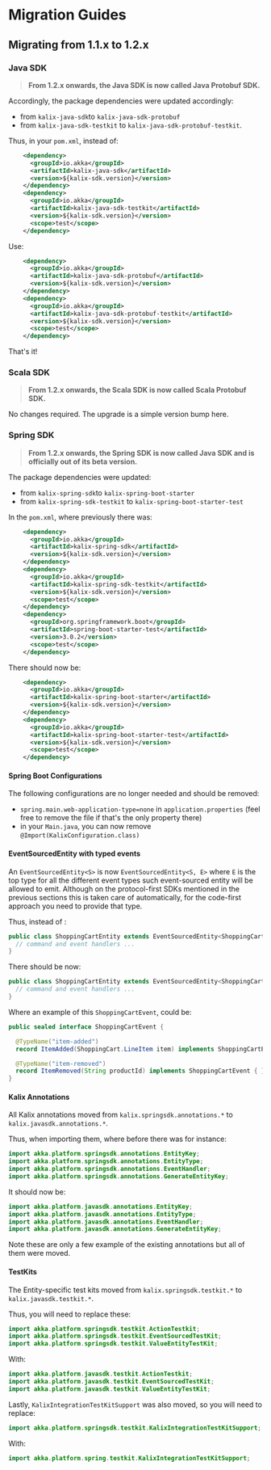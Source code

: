 # Migration Guides

## Migrating from 1.1.x to 1.2.x

### Java SDK

> **From 1.2.x onwards, the Java SDK is now called Java Protobuf SDK.**

Accordingly, the package dependencies were updated accordingly:
- from `kalix-java-sdk`to `kalix-java-sdk-protobuf`
- from `kalix-java-sdk-testkit` to `kalix-java-sdk-protobuf-testkit`.

Thus, in your `pom.xml`, instead of:

```xml
    <dependency>
      <groupId>io.akka</groupId>
      <artifactId>kalix-java-sdk</artifactId>
      <version>${kalix-sdk.version}</version>
    </dependency>
    <dependency>
      <groupId>io.akka</groupId>
      <artifactId>kalix-java-sdk-testkit</artifactId>
      <version>${kalix-sdk.version}</version>
      <scope>test</scope>
    </dependency>
```

Use:
```xml
    <dependency>
      <groupId>io.akka</groupId>
      <artifactId>kalix-java-sdk-protobuf</artifactId>
      <version>${kalix-sdk.version}</version>
    </dependency>
    <dependency>
      <groupId>io.akka</groupId>
      <artifactId>kalix-java-sdk-protobuf-testkit</artifactId>
      <version>${kalix-sdk.version}</version>
      <scope>test</scope>
    </dependency>
```

That's it!

### Scala SDK

>**From 1.2.x onwards, the Scala SDK is now called Scala Protobuf SDK.**

No changes required. The upgrade is a simple version bump here.

### Spring SDK

> **From 1.2.x onwards, the Spring SDK is now called Java SDK and is officially out of its beta version.**

The package dependencies were updated:
- from `kalix-spring-sdk`to `kalix-spring-boot-starter`
- from `kalix-spring-sdk-testkit` to `kalix-spring-boot-starter-test`

In the `pom.xml`, where previously there was:
```xml
    <dependency>
      <groupId>io.akka</groupId>
      <artifactId>kalix-spring-sdk</artifactId>
      <version>${kalix-sdk.version}</version>
    </dependency>
    <dependency>
      <groupId>io.akka</groupId>
      <artifactId>kalix-spring-sdk-testkit</artifactId>
      <version>${kalix-sdk.version}</version>
      <scope>test</scope>
    </dependency>
    <dependency>
      <groupId>org.springframework.boot</groupId>
      <artifactId>spring-boot-starter-test</artifactId>
      <version>3.0.2</version>
      <scope>test</scope>
    </dependency>
```

There should now be:
```xml
    <dependency>
      <groupId>io.akka</groupId>
      <artifactId>kalix-spring-boot-starter</artifactId>
      <version>${kalix-sdk.version}</version>
    </dependency>
    <dependency>
      <groupId>io.akka</groupId>
      <artifactId>kalix-spring-boot-starter-test</artifactId>
      <version>${kalix-sdk.version}</version>
      <scope>test</scope>
    </dependency>
```

#### Spring Boot Configurations

The following configurations are no longer needed and should be removed: 
- `spring.main.web-application-type=none` in `application.properties` (feel free to remove the file if that's the only property there)
- in your `Main.java`, you can now remove `@Import(KalixConfiguration.class)`

#### EventSourcedEntity with typed events

An `EventSourcedEntity<S>` is now `EventSourcedEntity<S, E>` where `E` is the top type for all the different event types such event-sourced entity will be allowed to emit. Although on the protocol-first SDKs mentioned in the previous sections this is taken care of automatically, for the code-first approach you need to provide that type. 

Thus, instead of :
```java
public class ShoppingCartEntity extends EventSourcedEntity<ShoppingCart> {
  // command and event handlers ...
}
```
There should be now:
```java
public class ShoppingCartEntity extends EventSourcedEntity<ShoppingCart, ShoppingCartEvent> {
  // command and event handlers ...
}
```

Where an example of this `ShoppingCartEvent`, could be:
```java
public sealed interface ShoppingCartEvent {

  @TypeName("item-added")
  record ItemAdded(ShoppingCart.LineItem item) implements ShoppingCartEvent { }

  @TypeName("item-removed")
  record ItemRemoved(String productId) implements ShoppingCartEvent { }
}
```

#### Kalix Annotations

All Kalix annotations moved from `kalix.springsdk.annotations.*` to `kalix.javasdk.annotations.*`.

Thus, when importing them, where before there was for instance:
```java
import akka.platform.springsdk.annotations.EntityKey;
import akka.platform.springsdk.annotations.EntityType;
import akka.platform.springsdk.annotations.EventHandler;
import akka.platform.springsdk.annotations.GenerateEntityKey;
```

It should now be:
```java
import akka.platform.javasdk.annotations.EntityKey;
import akka.platform.javasdk.annotations.EntityType;
import akka.platform.javasdk.annotations.EventHandler;
import akka.platform.javasdk.annotations.GenerateEntityKey;
```

Note these are only a few example of the existing annotations but all of them were moved.

#### TestKits

The Entity-specific test kits moved from `kalix.springsdk.testkit.*` to `kalix.javasdk.testkit.*`.

Thus, you will need to replace these:
```java
import akka.platform.springsdk.testkit.ActionTestkit;
import akka.platform.springsdk.testkit.EventSourcedTestKit;
import akka.platform.springsdk.testkit.ValueEntityTestKit;
```

With:

```java
import akka.platform.javasdk.testkit.ActionTestkit;
import akka.platform.javasdk.testkit.EventSourcedTestKit;
import akka.platform.javasdk.testkit.ValueEntityTestKit;
```

Lastly, `KalixIntegrationTestKitSupport` was also moved, so you will need to replace:
```java
import akka.platform.springsdk.testkit.KalixIntegrationTestKitSupport;
```
With:
```java
import akka.platform.spring.testkit.KalixIntegrationTestKitSupport;
```
